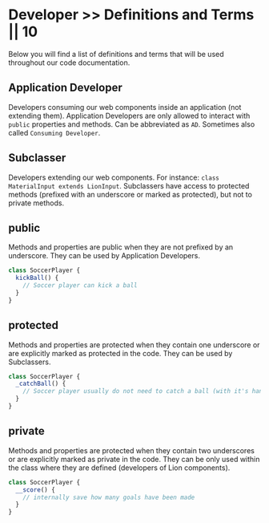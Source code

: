 # Developer >> Definitions and Terms || 10

Below you will find a list of definitions and terms that will be used throughout our code
documentation.

## Application Developer

Developers consuming our web components inside an application (not extending them).
Application Developers are only allowed to interact with `public` properties and methods.
Can be abbreviated as `AD`. Sometimes also called `Consuming Developer`.

## Subclasser

Developers extending our web components. For instance: `class MaterialInput extends LionInput`.
Subclassers have access to protected methods (prefixed with an underscore or marked as protected), but not to private methods.

## public

Methods and properties are public when they are not prefixed by an underscore.
They can be used by Application Developers.

```js
class SoccerPlayer {
  kickBall() {
    // Soccer player can kick a ball
  }
}
```

## protected

Methods and properties are protected when they contain one underscore or are explicitly marked as protected in the code. They can be used by Subclassers.

```js
class SoccerPlayer {
  _catchBall() {
    // Soccer player usually do not need to catch a ball (with it's hands)
  }
}
```

## private

Methods and properties are protected when they contain two underscores or are explicitly marked as private in the code. They can be only used within the class where they are defined (developers of Lion components).

```js
class SoccerPlayer {
  __score() {
    // internally save how many goals have been made
  }
}
```
